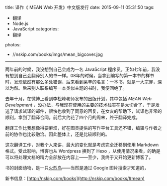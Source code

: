 title: 译作《 MEAN Web 开发》中文版发行
date: 2015-09-11 05:31:50
tags:
  - 翻译
  - Node.js
  - JavaScript
categories:
  - 翻译

photos:
- //nskip.com/books/imgs/mean_bigcover.jpg
---

两年前的时候，我没想到自己会成为一名 JavaScript 程序员，正如七年前，我没有想到自己会翻译别人的书一样。08年的时候，当拿到编写的第一本书的样书时，发现依然有那么多处错误，后来看到莱辛的名言：一本书，就是一大宗罪，深以为然。后来别人联系编写一本类似主题的书时，我便回绝了。

去年十月，在微博上看到李松峰老师发布的出版计划，其中包括 _MEAN Web Development_ ，没办法，与我现在使用的主要的技术栈实在是太切合了，于是发送了请求试译的邮件，很快也收到了同意的回复，在女友的帮助下，试译也非常的顺利，拿到了翻译合同。前后大约花了四个月的周末，终于翻译完成。

翻译工作比我想像得要麻烦，好在图灵提供的写作平台工具还不错，编辑与作者之前的协作也比较融洽。因此整体上，还是比较顺利的。

这次翻译工作，对我个人来讲，最大的变化就是考虑完全迁移到使用 Markdown 格式。受此影响，博客也从 Wordpress 换到了 Hexo ，从使用情况来看，的确是可以将处理文档的精力全部放在内容上——至少，我终于又开始更新博客了。

书的封面动物，是一只[火烈鸟](https://zh.wikipedia.org/zh-cn/%E7%81%AB%E7%83%88%E9%B8%9F)——当然是通过 Google 图片搜索才知道的，

新书信息：[http://nskip.com/books](http://nskip.com/books/#mean)